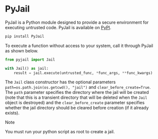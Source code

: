 # PyJail

PyJail is a Python module designed to provide a secure environment for executing untrusted code. PyJail is available on [PyPI](https://pypi.org/project/PyJail/).

```bash
pip install PyJail
```

To execute a function without access to your system, call it through PyJail as shown below.

```python
from pyjail import Jail

with Jail() as jail:
    result = jail.execute(untrusted_func, *func_args, **func_kwargs)
```

The `Jail` class constructor has the optional parameters `path=os.path.join(os.getcwd(), "jail")` and `clear_before_create=True`. The `path` parameter specifies the directory where the jail will be created (note that this is a transient directory that will be deleted when the `Jail` object is destroyed) and the `clear_before_create` parameter specifies whether the jail directory should be cleared before creation (if it already exists).

> [!NOTE]
> You must run your python script as root to create a jail.
